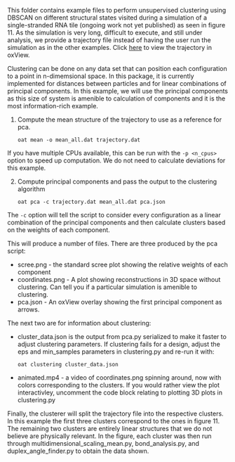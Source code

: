 This folder contains example files to perform unsupervised clustering using DBSCAN on different structural states visited during a simulation of a single-stranded RNA tile (ongoing work not yet published) as seen in figure 11.  As the simulation is very long, difficult to execute, and still under analysis, we provide a trajectory file instead of having the user run the simulation as in the other examples. Click [here](https://sulcgroup.github.io/oxdna-viewer/?configuration=https%3A%2F%2Fraw.githubusercontent.com%2Fsulcgroup%2Foxdna_analysis_tools%2Fmaster%2Fpaper_examples%2Fclustering%2Ftrajectory.dat&topology=https%3A%2F%2Fraw.githubusercontent.com%2Fsulcgroup%2Foxdna_analysis_tools%2Fmaster%2Fpaper_examples%2Fclustering%2Frna_tile.top) to view the trajectory in oxView.

Clustering can be done on any data set that can position each configuration to a point in n-dimemsional space.  In this package, it is currently implemented for distances between particles and for linear combinations of principal components.  In this example, we will use the principal components as this size of system is amenible to calculation of components and it is the most information-rich example.

1. Compute the mean structure of the trajectory to use as a reference for pca.

   `oat mean -o mean_all.dat trajectory.dat`

If you have multiple CPUs available, this can be run with the `-p <n_cpus>` option to speed up computation.  We do not need to calculate deviations for this example.

2. Compute principal components and pass the output to the clustering algorithm

   `oat pca -c trajectory.dat mean_all.dat pca.json`

The `-c` option will tell the script to consider every configuration as a linear combination of the principal components and then calculate clusters based on the weights of each component.

This will produce a number of files.  There are three produced by the pca script:
 * scree.png - the standard scree plot showing the relative weights of each component
 * coordinates.png - A plot showing reconstructions in 3D space without clustering.  Can tell you if a particular simulation is amenible to clustering.
 * pca.json - An oxView overlay showing the first principal component as arrows.

The next two are for information about clustering:
 * cluster_data.json is the output from pca.py serialized to make it faster to adjust clustering parameters.  If clustering fails for a design, adjust the eps and min_samples parameters in clustering.py and re-run it with:

   `oat clustering cluster_data.json`

 * animated.mp4 - a video of coordinates.png spinning around, now with colors corresponding to the clusters.  If you would rather view the plot interactivley, uncomment the code block relating to plotting 3D plots in clustering.py

Finally, the clusterer will split the trajectory file into the respective clusters.  In this example the first three clusters correspond to the ones in figure 11.  The remaining two clusters are entirely linear structures that we do not believe are physically relevant.  In the figure, each cluster was then run through multidimensional_scaling_mean.py, bond_analysis.py, and duplex_angle_finder.py to obtain the data shown.
